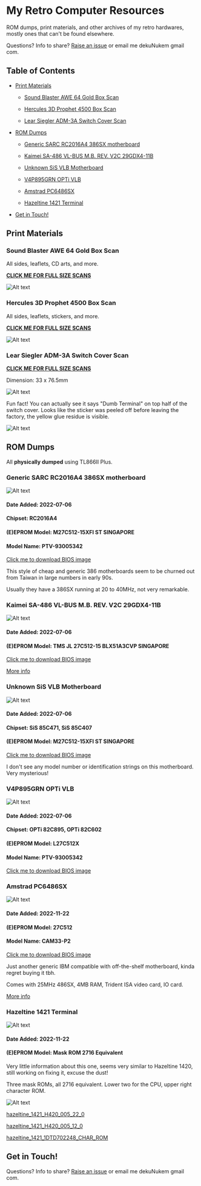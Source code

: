 # My Retro Computer Resources

ROM dumps, print materials, and other archives of my retro hardwares, mostly ones that can't be found elsewhere.

Questions? Info to share? [Raise an issue](https://github.com/dekuNukem/BIOS_ROM_Dumps/issues) or email me dekuNukem gmail com.

## Table of Contents

- [Print Materials](#print-materials)

    - [Sound Blaster AWE 64 Gold Box Scan](#sound-blaster-awe-64-gold-box-scan)

    - [Hercules 3D Prophet 4500 Box Scan](#hercules-3d-prophet-4500-box-scan)

    - [Lear Siegler ADM-3A Switch Cover Scan](#lear-siegler-adm-3a-switch-cover-scan)

- [ROM Dumps](#rom-dumps)

    - [Generic SARC RC2016A4 386SX motherboard](#generic-sarc-rc2016a4-386sx-motherboard)

    - [Kaimei SA-486 VL-BUS M.B. REV. V2C 29GDX4-11B](#kaimei-sa-486-vl-bus-mb-rev-v2c-29gdx4-11b)

    - [Unknown SiS VLB Motherboard](#unknown-sis-vlb-motherboard)

    - [V4P895GRN OPTi VLB](#v4p895grn-opti-vlb)

    - [Amstrad PC6486SX](#amstrad-pc6486sx)

    - [Hazeltine 1421 Terminal](#hazeltine-1421-terminal)

- [Get in Touch!](#get-in-touch)

## Print Materials

### Sound Blaster AWE 64 Gold Box Scan

All sides, leaflets, CD arts, and more.

**[CLICK ME FOR FULL SIZE SCANS](print_materials/awe64)**

![Alt text](print_materials/photos/awe64.jpg)

### Hercules 3D Prophet 4500 Box Scan

All sides, leaflets, stickers, and more.

**[CLICK ME FOR FULL SIZE SCANS](print_materials/hercules_4500)**

![Alt text](print_materials/photos/4500.jpg)

### Lear Siegler ADM-3A Switch Cover Scan

**[CLICK ME FOR FULL SIZE SCANS](print_materials/adm_3a)**

Dimension: 33 x 76.5mm

![Alt text](print_materials/photos/small.jpg)

Fun fact! You can actually see it says "Dumb Terminal" on top half of the switch cover. Looks like the sticker was peeled off before leaving the factory, the yellow glue residue is visible.

![Alt text](print_materials/adm_3a/dumb.jpg)

## ROM Dumps

All **physically dumped** using TL866II Plus.

### Generic SARC RC2016A4 386SX motherboard

![Alt text](rom_dumps/photos/sarc_386.JPG)

#### Date Added: 2022-07-06

#### Chipset: RC2016A4

#### (E)EPROM Model: M27C512-15XFI ST SINGAPORE

#### Model Name: PTV-93005342

[Click me to download BIOS image](rom_dumps/SARC_386SX.BIN)

This style of cheap and generic 386 motherboards seem to be churned out from Taiwan in large numbers in early 90s.

Usually they have a 386SX running at 20 to 40MHz, not very remarkable.

### Kaimei SA-486 VL-BUS M.B. REV. V2C 29GDX4-11B

![Alt text](rom_dumps/photos/29gdx4.JPG)

#### Date Added: 2022-07-06

#### (E)EPROM Model: TMS JL 27C512-15 BLX51A3CVP SINGAPORE

[Click me to download BIOS image](rom_dumps/29GDX4.BIN)

[More info](https://www.ultimateretro.net/en/rom_dumps/5545)

### Unknown SiS VLB Motherboard

![Alt text](rom_dumps/photos/sis_vlb.JPG)

#### Date Added: 2022-07-06

#### Chipset: SiS 85C471, SiS 85C407

#### (E)EPROM Model: M27C512-15XFI ST SINGAPORE

[Click me to download BIOS image](rom_dumps/SIS_85C471.BIN)

I don't see any model number or identification strings on this motherboard. Very mysterious!

### V4P895GRN OPTi VLB

![Alt text](rom_dumps/photos/v4p895grn.JPG)

#### Date Added: 2022-07-06

#### Chipset: OPTi 82C895, OPTi 82C602

#### (E)EPROM Model: L27C512X

#### Model Name: PTV-93005342

[Click me to download BIOS image](rom_dumps/V4P895GRN.BIN)

### Amstrad PC6486SX

![Alt text](rom_dumps/photos/amstrad_486.jpeg)

#### Date Added: 2022-11-22

#### (E)EPROM Model: 27C512

#### Model Name: CAM33-P2

[Click me to download BIOS image](rom_dumps/amstrad_PC6486sx_27C512@DIP28.BIN)

Just another generic IBM compatible with off-the-shelf motherboard, kinda regret buying it tbh.

Comes with 25MHz 486SX, 4MB RAM, Trident ISA video card, IO card.

[More info](https://stason.org/TULARC/pc/rom_dumps/A/AUVA-COMPUTER-INC-486-CAM33-P2-CPM20-P0-CPM25-P0.html)

### Hazeltine 1421 Terminal

![Alt text](rom_dumps/photos/hazeltine_1421.jpeg)

#### Date Added: 2022-11-22

#### (E)EPROM Model: Mask ROM 2716 Equivalent

Very little information about this one, seems very similar to Hazeltine 1420, still working on fixing it, excuse the dust!

Three mask ROMs, all 2716 equivalent. Lower two for the CPU, upper right character ROM.

![Alt text](rom_dumps/photos/hazeltine_pcb.jpeg)

[hazeltine_1421_H420_005_22_0](rom_dumps/hazeltine_1421_H420_005_22_0_M2716@DIP24.BIN)

[hazeltine_1421_H420_005_12_0](rom_dumps/hazeltine_1421_H420_005_12_0_M2716@DIP24.BIN)

[hazeltine_1421_1DTD702248_CHAR_ROM](rom_dumps/hazeltine_1421_1DTD702248_CHAR_ROM_M2716@DIP24.BIN)

## Get in Touch!

Questions? Info to share? [Raise an issue](https://github.com/dekuNukem/BIOS_ROM_Dumps/issues) or email me dekuNukem gmail com.
